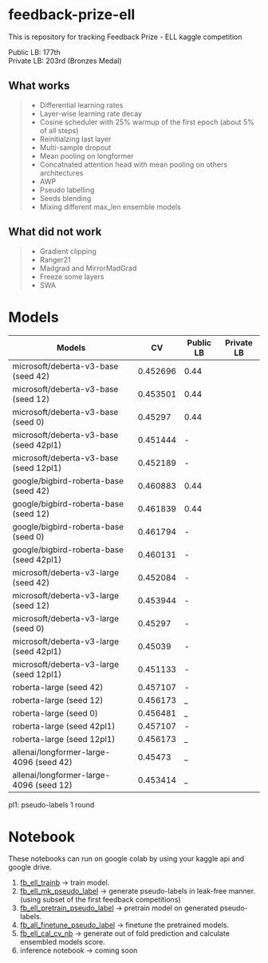 # feedback-prize-ell
This is repository for tracking Feedback Prize - ELL kaggle competition

Public LB: 177th  
Private LB: 203rd (Bronzes Medal)

## What works
> - Differential learning rates
> - Layer-wise learning rate decay
> - Cosine scheduler with 25% warmup of the first epoch (about 5% of all steps)
> - Reinitialzing last layer
> - Multi-sample dropout
> - Mean pooling on longformer
> - Concatnated attention head with mean pooling on others architectures
> - AWP
> - Pseudo labelling
> - Seeds blending
> - Mixing different max_len ensemble models

## What did not work
> - Gradient clipping
> - Ranger21 
> - Madgrad and MirrorMadGrad
> - Freeze some layers
> - SWA
# Models
| Models                                   | CV       | Public LB | Private LB |
| ---------------------------------------- | -------- | --------- | ---------- |
| microsoft/deberta-v3-base (seed 42)      | 0.452696 | 0.44      |            |
| microsoft/deberta-v3-base (seed 12)      | 0.453501 | 0.44      |            |
| microsoft/deberta-v3-base (seed 0)       | 0.45297  | 0.44      |            |
| microsoft/deberta-v3-base (seed 42pl1)   | 0.451444 | -         |            |
| microsoft/deberta-v3-base (seed 12pl1)   | 0.452189 | -         |            |
| google/bigbird-roberta-base (seed 42)    | 0.460883 | 0.44      |            |
| google/bigbird-roberta-base (seed 12)    | 0.461839 | 0.44      |            |
| google/bigbird-roberta-base (seed 0)     | 0.461794 | -         |            |
| google/bigbird-roberta-base (seed 42pl1) | 0.460131 | -         |            |
| microsoft/deberta-v3-large (seed 42)     | 0.452084 | -         |            |
| microsoft/deberta-v3-large (seed 12)     | 0.453944 | -         |            |
| microsoft/deberta-v3-large (seed 0)      | 0.45297  | -         |            |
| microsoft/deberta-v3-large (seed 42pl1)  | 0.45039  | -         |            |
| microsoft/deberta-v3-large (seed 12pl1)  | 0.451133 | -         |            |
| roberta-large (seed 42)                  | 0.457107 | -         |            |
| roberta-large (seed 12)                  | 0.456173 | _         |            |
| roberta-large (seed 0)                   | 0.456481 | _         |            |
| roberta-large (seed 42pl1)               | 0.457107 | -         |            |
| roberta-large (seed 12pl1)               | 0.456173 | _         |            |
| allenai/longformer-large-4096 (seed 42)  | 0.45473  | _         |            |
| allenai/longformer-large-4096 (seed 12)  | 0.453414 | _         |            |

pl1: pseudo-labels 1 round

<!-- ![](misc/models_ensembling_diagram.jpeg) -->

# Notebook
These notebooks can run on google colab by using your kaggle api and google drive.
1. [fb_ell_trainb](notebook/fb_ell_trainnb.ipynb) &rarr; train model.
1. [fb_ell_mk_pseudo_label](notebook/fb_ell_trainnb_mk_pseudo_label.ipynb) &rarr; generate pseudo-labels in leak-free manner. (using subset of the first feedback competitions)
1. [fb_ell_pretrain_pseudo_label](notebook/fb_ell_trainnb_pretrain_pseudo_label.ipynb) &rarr; pretrain model on generated pseudo-labels.
1. [fb_all_finetune_pseudo_label](notebook/fb_ell_trainnb_finetune_pseudo_label.ipynb) &rarr; finetune the  pretrained models.
1. [fb_ell_cal_cv_nb](notebook/fb_ell_cal_cv_nb.ipynb) &rarr; generate out of fold prediction and calculate ensembled models score.
1. inference notebook &rarr; coming soon